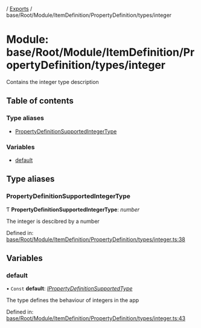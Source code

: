 [](../README.md) / [Exports](../modules.md) / base/Root/Module/ItemDefinition/PropertyDefinition/types/integer

# Module: base/Root/Module/ItemDefinition/PropertyDefinition/types/integer

Contains the integer type description

## Table of contents

### Type aliases

- [PropertyDefinitionSupportedIntegerType](base_root_module_itemdefinition_propertydefinition_types_integer.md#propertydefinitionsupportedintegertype)

### Variables

- [default](base_root_module_itemdefinition_propertydefinition_types_integer.md#default)

## Type aliases

### PropertyDefinitionSupportedIntegerType

Ƭ **PropertyDefinitionSupportedIntegerType**: *number*

The integer is descibred by a number

Defined in: [base/Root/Module/ItemDefinition/PropertyDefinition/types/integer.ts:38](https://github.com/onzag/itemize/blob/3efa2a4a/base/Root/Module/ItemDefinition/PropertyDefinition/types/integer.ts#L38)

## Variables

### default

• `Const` **default**: [*IPropertyDefinitionSupportedType*](../interfaces/base_root_module_itemdefinition_propertydefinition_types.ipropertydefinitionsupportedtype.md)

The type defines the behaviour of integers in the app

Defined in: [base/Root/Module/ItemDefinition/PropertyDefinition/types/integer.ts:43](https://github.com/onzag/itemize/blob/3efa2a4a/base/Root/Module/ItemDefinition/PropertyDefinition/types/integer.ts#L43)
